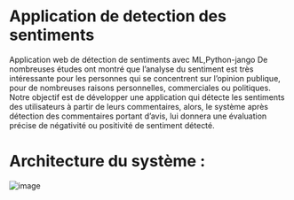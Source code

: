 # Application de detection des sentiments
Application web de détection de sentiments avec ML,Python-jango 
De nombreuses études ont montré que l’analyse du sentiment est très intéressante pour les personnes qui se concentrent sur l’opinion publique, pour de nombreuses raisons personnelles, commerciales ou politiques. Notre objectif est de développer une application qui détecte les sentiments des utilisateurs à partir de leurs commentaires, alors, le système après détection des commentaires portant d’avis, lui donnera une évaluation précise de négativité ou positivité de sentiment détecté.

# Architecture du système :
![image](https://github.com/user-attachments/assets/d909d743-6396-47d6-95e7-8699ebef9074)

